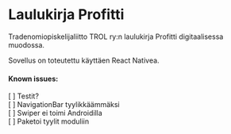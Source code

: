 # Laulukirja Profitti

Tradenomiopiskelijaliitto TROL ry:n laulukirja Profitti digitaalisessa muodossa. 

Sovellus on toteutettu käyttäen React Nativea.

#### Known issues:

[ ] Testit?   
[ ] NavigationBar tyylikkäämmäksi   
[ ] Swiper ei toimi Androidilla   
[ ] Paketoi tyylit moduliin